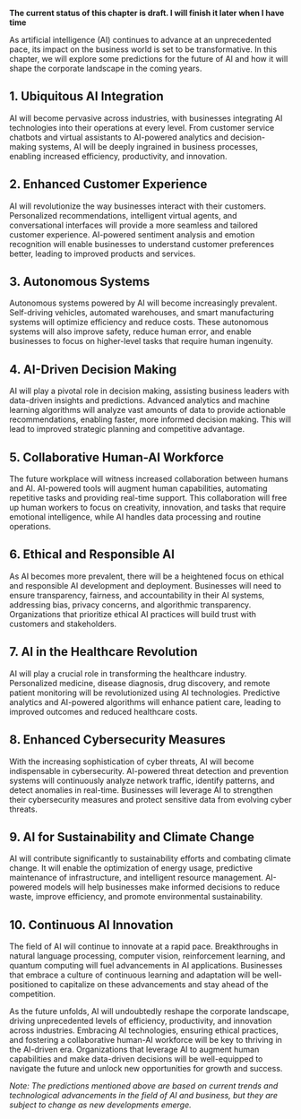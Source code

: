 **The current status of this chapter is draft. I will finish it later when I have time**

As artificial intelligence (AI) continues to advance at an unprecedented pace, its impact on the business world is set to be transformative. In this chapter, we will explore some predictions for the future of AI and how it will shape the corporate landscape in the coming years.

**1. Ubiquitous AI Integration**
--------------------------------

AI will become pervasive across industries, with businesses integrating AI technologies into their operations at every level. From customer service chatbots and virtual assistants to AI-powered analytics and decision-making systems, AI will be deeply ingrained in business processes, enabling increased efficiency, productivity, and innovation.

**2. Enhanced Customer Experience**
-----------------------------------

AI will revolutionize the way businesses interact with their customers. Personalized recommendations, intelligent virtual agents, and conversational interfaces will provide a more seamless and tailored customer experience. AI-powered sentiment analysis and emotion recognition will enable businesses to understand customer preferences better, leading to improved products and services.

**3. Autonomous Systems**
-------------------------

Autonomous systems powered by AI will become increasingly prevalent. Self-driving vehicles, automated warehouses, and smart manufacturing systems will optimize efficiency and reduce costs. These autonomous systems will also improve safety, reduce human error, and enable businesses to focus on higher-level tasks that require human ingenuity.

**4. AI-Driven Decision Making**
--------------------------------

AI will play a pivotal role in decision making, assisting business leaders with data-driven insights and predictions. Advanced analytics and machine learning algorithms will analyze vast amounts of data to provide actionable recommendations, enabling faster, more informed decision making. This will lead to improved strategic planning and competitive advantage.

**5. Collaborative Human-AI Workforce**
---------------------------------------

The future workplace will witness increased collaboration between humans and AI. AI-powered tools will augment human capabilities, automating repetitive tasks and providing real-time support. This collaboration will free up human workers to focus on creativity, innovation, and tasks that require emotional intelligence, while AI handles data processing and routine operations.

**6. Ethical and Responsible AI**
---------------------------------

As AI becomes more prevalent, there will be a heightened focus on ethical and responsible AI development and deployment. Businesses will need to ensure transparency, fairness, and accountability in their AI systems, addressing bias, privacy concerns, and algorithmic transparency. Organizations that prioritize ethical AI practices will build trust with customers and stakeholders.

**7. AI in the Healthcare Revolution**
--------------------------------------

AI will play a crucial role in transforming the healthcare industry. Personalized medicine, disease diagnosis, drug discovery, and remote patient monitoring will be revolutionized using AI technologies. Predictive analytics and AI-powered algorithms will enhance patient care, leading to improved outcomes and reduced healthcare costs.

**8. Enhanced Cybersecurity Measures**
--------------------------------------

With the increasing sophistication of cyber threats, AI will become indispensable in cybersecurity. AI-powered threat detection and prevention systems will continuously analyze network traffic, identify patterns, and detect anomalies in real-time. Businesses will leverage AI to strengthen their cybersecurity measures and protect sensitive data from evolving cyber threats.

**9. AI for Sustainability and Climate Change**
-----------------------------------------------

AI will contribute significantly to sustainability efforts and combating climate change. It will enable the optimization of energy usage, predictive maintenance of infrastructure, and intelligent resource management. AI-powered models will help businesses make informed decisions to reduce waste, improve efficiency, and promote environmental sustainability.

**10. Continuous AI Innovation**
--------------------------------

The field of AI will continue to innovate at a rapid pace. Breakthroughs in natural language processing, computer vision, reinforcement learning, and quantum computing will fuel advancements in AI applications. Businesses that embrace a culture of continuous learning and adaptation will be well-positioned to capitalize on these advancements and stay ahead of the competition.

As the future unfolds, AI will undoubtedly reshape the corporate landscape, driving unprecedented levels of efficiency, productivity, and innovation across industries. Embracing AI technologies, ensuring ethical practices, and fostering a collaborative human-AI workforce will be key to thriving in the AI-driven era. Organizations that leverage AI to augment human capabilities and make data-driven decisions will be well-equipped to navigate the future and unlock new opportunities for growth and success.

*Note: The predictions mentioned above are based on current trends and technological advancements in the field of AI and business, but they are subject to change as new developments emerge.*
